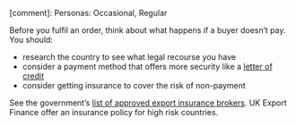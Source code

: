 [comment]: Personas: Occasional, Regular

Before you fulfil an order, think about what happens if a buyer doesn&rsquo;t pay. You should:

- research the country to see what legal recourse you have
- consider a payment method that offers more security like a [letter of credit](/getting-paid/decide-when-youll-get-paid#Share-the-risk "letter of credit")
- consider getting insurance to cover the risk of non-payment 

See the government&rsquo;s [list of approved export insurance brokers](https://www.gov.uk/government/publications/uk-export-finance-insurance-list-of-approved-brokers/export-insurance-approved-brokers "UK Export Finance insurance: list of approved brokers"). UK Export Finance offer an insurance policy for high risk countries.
